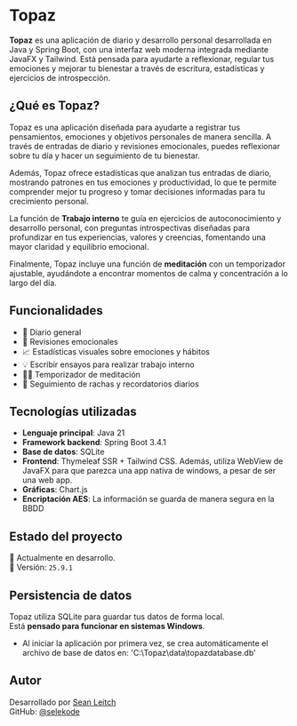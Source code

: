 # Topaz

**Topaz** es una aplicación de diario y desarrollo personal desarrollada en Java y Spring Boot, con una interfaz web moderna integrada mediante JavaFX y Tailwind. Está pensada para ayudarte a reflexionar, regular tus emociones y mejorar tu bienestar a través de escritura, estadísticas y ejercicios de introspección.

## ¿Qué es Topaz?

Topaz es una aplicación diseñada para ayudarte a registrar tus pensamientos, emociones y objetivos personales de manera sencilla. A través de entradas de diario y revisiones emocionales, puedes reflexionar sobre tu día y hacer un seguimiento de tu bienestar.

Además, Topaz ofrece estadísticas que analizan tus entradas de diario, mostrando patrones en tus emociones y productividad, lo que te permite comprender mejor tu progreso y tomar decisiones informadas para tu crecimiento personal.

La función de **Trabajo interno** te guía en ejercicios de autoconocimiento y desarrollo personal, con preguntas introspectivas diseñadas para profundizar en tus experiencias, valores y creencias, fomentando una mayor claridad y equilibrio emocional.

Finalmente, Topaz incluye una función de **meditación** con un temporizador ajustable, ayudándote a encontrar momentos de calma y concentración a lo largo del día.

## Funcionalidades

- 📝 Diario general
- 📝 Revisiones emocionales
- 📈 Estadísticas visuales sobre emociones y hábitos
- 💡 Escribir ensayos para realizar trabajo interno
- 🧘‍♀️ Temporizador de meditación
- 🔁 Seguimiento de rachas y recordatorios diarios

## Tecnologías utilizadas

- **Lenguaje principal**: Java 21
- **Framework backend**: Spring Boot 3.4.1
- **Base de datos**: SQLite
- **Frontend**: Thymeleaf SSR + Tailwind CSS. Además, utiliza WebView de JavaFX para que parezca una app nativa de windows, a pesar de ser una web app.
- **Gráficas**: Chart.js
- **Encriptación AES**: La información se guarda de manera segura en la BBDD

## Estado del proyecto

🔧 Actualmente en desarrollo.  
📌 Versión: `25.9.1`  

## Persistencia de datos

Topaz utiliza SQLite para guardar tus datos de forma local.  
Está **pensado para funcionar en sistemas Windows**.

- Al iniciar la aplicación por primera vez, se crea automáticamente el archivo de base de datos en: 'C:\Topaz\data\topazdatabase.db'

## Autor

Desarrollado por [Sean Leitch](https://selekode.github.io/SeanLeitch/)  
GitHub: [@selekode](https://github.com/selekode)



